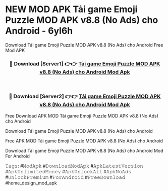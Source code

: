 # NEW MOD APK Tải game Emoji Puzzle MOD APK v8.8 (No Ads) cho Android - 6yl6h
Download Tải game Emoji Puzzle MOD APK v8.8 (No Ads) cho Android Free Mod APK

<div align="center">
<h3>🔴 Download [Server1] 👉👉 <a href="https://apk-comot.site?title=Tải_game_Emoji_Puzzle_MOD_APK_v8.8_(No_Ads)_cho_Android">Tải game Emoji Puzzle MOD APK v8.8 (No Ads) cho Android Mod Apk</a></h3><br>

<h3>🔴 Download [Server2] 👉👉 <a href="https://apk-comot.site?title=Tải_game_Emoji_Puzzle_MOD_APK_v8.8_(No_Ads)_cho_Android">Tải game Emoji Puzzle MOD APK v8.8 (No Ads) cho Android Mod Apk</a></h3>
</div>


Free Download APK MOD Tải game Emoji Puzzle MOD APK v8.8 (No Ads) cho Android

Download Tải game Emoji Puzzle MOD APK v8.8 (No Ads) cho Android 

Free APK MOD Tải game Emoji Puzzle MOD APK v8.8 (No Ads) cho Android 

Download Tải game Emoji Puzzle MOD APK v8.8 (No Ads) cho Android Mod For Android

𝚃𝚊𝚐𝚜: #𝙼𝚘𝚍𝙰𝚙𝚔 #𝙳𝚘𝚠𝚗𝚕𝚘𝚊𝚍𝙼𝚘𝚍𝙰𝚙𝚔 #𝙰𝚙𝚔𝙻𝚊𝚝𝚎𝚜𝚝𝚅𝚎𝚛𝚜𝚒𝚘𝚗 #𝙰𝚙𝚔𝚄𝚗𝚕𝚒𝚖𝚒𝚝𝚎𝚍𝙼𝚘𝚗𝚎𝚢 #𝙰𝚙𝚔𝚄𝚗𝚕𝚘𝚌𝚔𝙰𝚕𝚕 #𝙰𝚙𝚔𝙽𝚘𝙰𝚍𝚜 #𝚄𝚗𝚕𝚘𝚌𝚔𝙿𝚛𝚎𝚖𝚒𝚞𝚖 #𝙵𝚘𝚛𝙰𝚗𝚍𝚛𝚘𝚒𝚍 #𝙵𝚛𝚎𝚎𝙳𝚘𝚠𝚗𝚕𝚘𝚊𝚍 #home_design_mod_apk